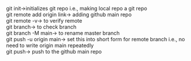 git init->initializes git repo i.e., making local repo a git repo
<br>
git remote add origin link-> adding github main repo
<br>
git remote -v-> to verify remote
<br>
git branch-> to check branch
<br>
git branch -M main-> to rename master branch
<br>
git push -u origin main-> set this into short form for remote branch i.e., no need to write origin main repeatedly
<br>
git push-> push to the github main repo